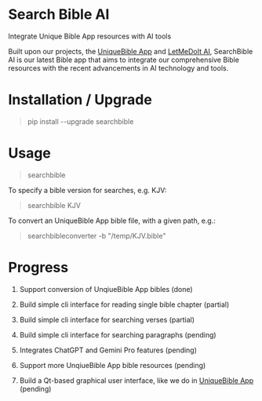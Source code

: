 # Search Bible AI

Integrate Unique Bible App resources with AI tools

Built upon our projects, the [UniqueBible App](https://github.com/eliranwong/UniqueBible) and [LetMeDoIt AI](https://github.com/eliranwong/letmedoit), SearchBible AI is our latest Bible app that aims to integrate our comprehensive Bible resources with the recent advancements in AI technology and tools.

# Installation / Upgrade

> pip install --upgrade searchbible

# Usage

> searchbible

To specify a bible version for searches, e.g. KJV:

> searchbible KJV

To convert an UniqueBible App bible file, with a given path, e.g.:

> searchbibleconverter -b "/temp/KJV.bible"

# Progress

1. Support conversion of UnqiueBible App bibles (done)

2. Build simple cli interface for reading single bible chapter (partial)

3. Build simple cli interface for searching verses (partial)

4. Build simple cli interface for searching paragraphs (pending)

5. Integrates ChatGPT and Gemini Pro features (pending)

6. Support more UnqiueBible App bible resources (pending)

7. Build a Qt-based graphical user interface, like we do in [UniqueBible App](https://github.com/eliranwong/UniqueBible) (pending)